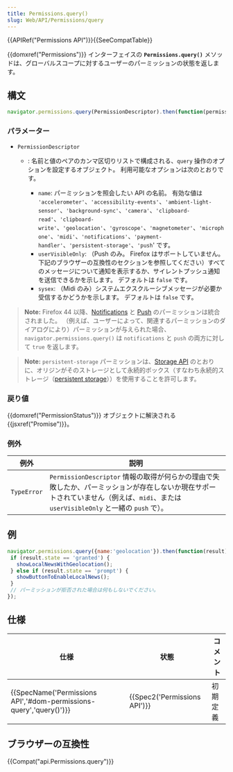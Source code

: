 ```yaml
---
title: Permissions.query()
slug: Web/API/Permissions/query
---
```


{{APIRef("Permissions API")}}{{SeeCompatTable}}

{{domxref("Permissions")}} インターフェイスの **`Permissions.query()`** メソッドは、グローバルスコープに対するユーザーのパーミッションの状態を返します。

## 構文

```js
navigator.permissions.query(PermissionDescriptor).then(function(permissionStatus) { ... })
```

### パラメーター

- `PermissionDescriptor`

  - : 名前と値のペアのカンマ区切りリストで構成される、`query` 操作のオプションを設定するオブジェクト。 利用可能なオプションは次のとおりです。

    - `name`: パーミッションを照会したい API の名前。 有効な値は `'accelerometer'`、`'accessibility-events'`、`'ambient-light-sensor'`、`'background-sync'`、`'camera'​`、`'clipboard-read'`、`'clipboard-write'`、`'geolocation'`、`'gyroscope'`、`'magnetometer'`、`'microphone'`、`'midi'`、`'notifications'`、`'payment-handler'`、`'persistent-storage'`、`'push`' です。
    - `userVisibleOnly`: （Push のみ。 Firefox はサポートしていません。 下記のブラウザーの互換性のセクションを参照してください）すべてのメッセージについて通知を表示するか、サイレントプッシュ通知を送信できるかを示します。 デフォルトは `false` です。
    - `sysex`: （Midi のみ）システムエクスクルーシブメッセージが必要か受信するかどうかを示します。 デフォルトは `false` です。

> **Note:** Firefox 44 以降、[Notifications](/ja/docs/Web/API/Notifications_API) と [Push](/ja/docs/Web/API/Push_API) のパーミッションは統合されました。 （例えば、ユーザーによって、関連するパーミッションのダイアログにより）パーミッションが与えられた場合、`navigator.permissions.query()` は `notifications` と `push` の両方に対して `true` を返します。

> **Note:** `persistent-storage` パーミッションは、[Storage API](https://storage.spec.whatwg.org/) のとおりに、オリジンがそのストレージとして永続的ボックス（すなわち永続的ストレージ（[persistent storage](https://storage.spec.whatwg.org/#persistence)））を使用することを許可します。

### 戻り値

{{domxref("PermissionStatus")}} オブジェクトに解決される {{jsxref("Promise")}}。

### 例外

| 例外        | 説明                                                                                                                                                                                 |
| ----------- | ------------------------------------------------------------------------------------------------------------------------------------------------------------------------------------ |
| `TypeError` | `PermissionDescriptor` 情報の取得が何らかの理由で失敗したか、パーミッションが存在しないか現在サポートされていません（例えば、`midi`、または `userVisibleOnly` と一緒の `push` で）。 |

## 例

```js
navigator.permissions.query({name:'geolocation'}).then(function(result) {
 if (result.state == 'granted') {
   showLocalNewsWithGeolocation();
 } else if (result.state == 'prompt') {
   showButtonToEnableLocalNews();
 }
 // パーミッションが拒否された場合は何もしないでください。
});
```

## 仕様

| 仕様                                                                                     | 状態                                 | コメント |
| ---------------------------------------------------------------------------------------- | ------------------------------------ | -------- |
| {{SpecName('Permissions API','#dom-permissions-query','query()')}} | {{Spec2('Permissions API')}} | 初期定義 |

## ブラウザーの互換性

{{Compat("api.Permissions.query")}}
